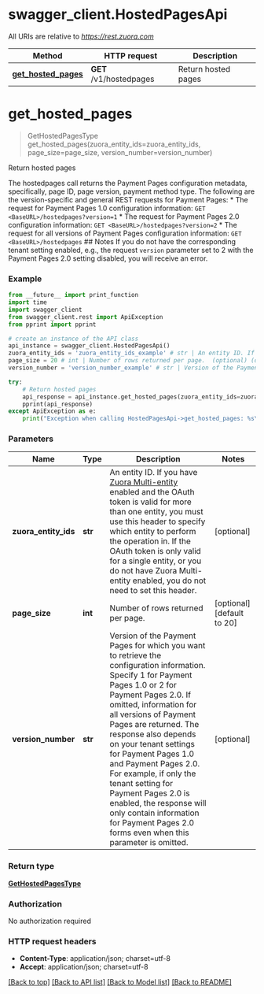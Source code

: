 # swagger_client.HostedPagesApi

All URIs are relative to *https://rest.zuora.com*

Method | HTTP request | Description
------------- | ------------- | -------------
[**get_hosted_pages**](HostedPagesApi.md#get_hosted_pages) | **GET** /v1/hostedpages | Return hosted pages


# **get_hosted_pages**
> GetHostedPagesType get_hosted_pages(zuora_entity_ids=zuora_entity_ids, page_size=page_size, version_number=version_number)

Return hosted pages

The hostedpages call returns the Payment Pages configuration metadata, specifically, page ID, page version, payment method type.  The following are the version-specific and general REST requests for Payment Pages:  * The request for Payment Pages 1.0 configuration information: `GET <BaseURL>/hostedpages?version=1` * The request for Payment Pages 2.0 configuration information: `GET <BaseURL>/hostedpages?version=2` * The request for all versions of Payment Pages configuration information: `GET <BaseURL>/hostedpages`  ## Notes If you do not have the corresponding tenant setting enabled, e.g., the request `version` parameter set to 2 with the Payment Pages 2.0 setting disabled, you will receive an error. 

### Example
```python
from __future__ import print_function
import time
import swagger_client
from swagger_client.rest import ApiException
from pprint import pprint

# create an instance of the API class
api_instance = swagger_client.HostedPagesApi()
zuora_entity_ids = 'zuora_entity_ids_example' # str | An entity ID. If you have [Zuora Multi-entity](https://knowledgecenter.zuora.com/BB_Introducing_Z_Business/Multi-entity) enabled and the OAuth token is valid for more than one entity, you must use this header to specify which entity to perform the operation in. If the OAuth token is only valid for a single entity, or you do not have Zuora Multi-entity enabled, you do not need to set this header.  (optional)
page_size = 20 # int | Number of rows returned per page.  (optional) (default to 20)
version_number = 'version_number_example' # str | Version of the Payment Pages for which you want to retrieve the configuration information. Specify 1 for Payment Pages 1.0 or 2 for Payment Pages 2.0. If omitted, information for all versions of Payment Pages are returned.  The response also depends on your tenant settings for Payment Pages 1.0 and Payment Pages 2.0. For example, if only the tenant setting for Payment Pages 2.0 is enabled, the response will only contain information for Payment Pages 2.0 forms even when this parameter is omitted.  (optional)

try:
    # Return hosted pages
    api_response = api_instance.get_hosted_pages(zuora_entity_ids=zuora_entity_ids, page_size=page_size, version_number=version_number)
    pprint(api_response)
except ApiException as e:
    print("Exception when calling HostedPagesApi->get_hosted_pages: %s\n" % e)
```

### Parameters

Name | Type | Description  | Notes
------------- | ------------- | ------------- | -------------
 **zuora_entity_ids** | **str**| An entity ID. If you have [Zuora Multi-entity](https://knowledgecenter.zuora.com/BB_Introducing_Z_Business/Multi-entity) enabled and the OAuth token is valid for more than one entity, you must use this header to specify which entity to perform the operation in. If the OAuth token is only valid for a single entity, or you do not have Zuora Multi-entity enabled, you do not need to set this header.  | [optional] 
 **page_size** | **int**| Number of rows returned per page.  | [optional] [default to 20]
 **version_number** | **str**| Version of the Payment Pages for which you want to retrieve the configuration information. Specify 1 for Payment Pages 1.0 or 2 for Payment Pages 2.0. If omitted, information for all versions of Payment Pages are returned.  The response also depends on your tenant settings for Payment Pages 1.0 and Payment Pages 2.0. For example, if only the tenant setting for Payment Pages 2.0 is enabled, the response will only contain information for Payment Pages 2.0 forms even when this parameter is omitted.  | [optional] 

### Return type

[**GetHostedPagesType**](GetHostedPagesType.md)

### Authorization

No authorization required

### HTTP request headers

 - **Content-Type**: application/json; charset=utf-8
 - **Accept**: application/json; charset=utf-8

[[Back to top]](#) [[Back to API list]](../README.md#documentation-for-api-endpoints) [[Back to Model list]](../README.md#documentation-for-models) [[Back to README]](../README.md)

